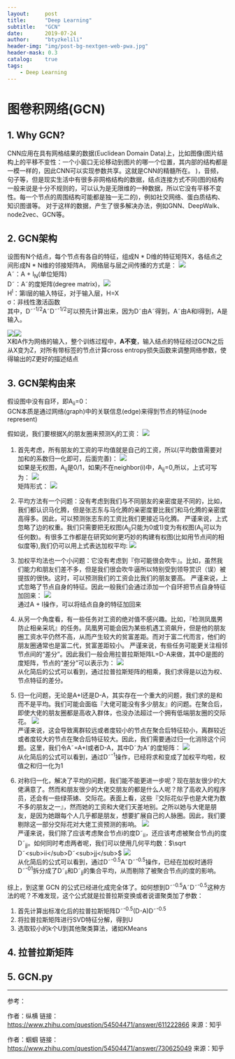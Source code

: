 ```yaml
---
layout:     post
title:      "Deep Learning"
subtitle:   "GCN"
date:       2019-07-24
author:     "btyzkelili"
header-img: "img/post-bg-nextgen-web-pwa.jpg"
header-mask: 0.3
catalog:    true
tags:
    - Deep Learning
---  
```

# 图卷积网络(GCN)

## 1. Why GCN?
CNN应用在具有网格结果的数据(Euclidean Domain Data)上，比如图像(图片结构上的平移不变性：一个小窗口无论移动到图片的哪一个位置，其内部的结构都是一模一样的，因此CNN可以实现参数共享。这就是CNN的精髓所在。
)，音频，句子等，但是现实生活中有很多非网格结构的数据，结点连接方式不同(图的结构一般来说是十分不规则的，可以认为是无限维的一种数据，所以它没有平移不变性。每一个节点的周围结构可能都是独一无二的)，例如社交网络、蛋白质结构、知识图谱等。
对于这样的数据，产生了很多解决办法，例如GNN、DeepWalk、node2vec、GCN等。

## 2. GCN架构
设图有N个结点，每个节点有各自的特征，组成N * D维的特征矩阵X，各结点之间形成N * N维的邻接矩阵A，
网络层与层之间传播的方式是：
![](/img/dl_gcn/1.png)  
A˜：A + I<sub>N</sub>(单位矩阵)  
D˜：A˜的度矩阵(degree matrix)，![](/img/dl_gcn/2.png)    
H<sup>l</sup>：第l层的输入特征，对于输入层，H=X  
σ：非线性激活函数  
其中，D˜<sup>-1/2</sup>A˜D˜<sup>-1/2</sup>可以预先计算出来，因为D˜由A˜得到，A˜由A和I得到，A是输入。  

![](/img/dl_gcn/3.png)![](/img/dl_gcn/4.png)  
X和A作为网络的输入，整个训练过程中，**A不变**，输入结点的特征经过GCN之后从X变为Z，对所有带标签的节点计算cross entropy损失函数来调整网络参数，使得输出的Z更好的描述结点

## 3. GCN架构由来
假设图中没有自环，即A<sub>ii</sub>=0：  
GCN本质是通过网络(graph)中的关联信息(edge)来得到节点的特征(node represent)  

假如说，我们要根据X<sub>i</sub>的朋友圈来预测X<sub>i</sub>的工资：
![](/img/dl_gcn/6.png)  

1. 首先考虑，所有朋友的工资的平均值就是自己的工资，所以(平均数值需要对加和的系数归一化即可，后面完善)：
![](/img/dl_gcn/5.png)  
如果是无权图，A<sub>ij</sub>是0/1，如果j不在neighbor(i)中，A<sub>ij</sub>=0,所以，上式可写为：
![](/img/dl_gcn/7.png)  
矩阵形式：
![](/img/dl_gcn/8.png)  

2. 平均方法有一个问题：没有考虑到我们与不同朋友的亲密度是不同的，比如，我们都认识马化腾，但是张志东与马化腾的亲密度要比我们和马化腾的亲密度高得多。因此，可以预测张志东的工资比我们更接近马化腾。
严谨来说，上式忽略了边的权重。我们只需要把无权图(A<sub>ij</sub>只能为0或1)变为有权图(A<sub>ij</sub>可以为任何数)。有很多工作都是在研究如何更巧妙的构建有权图(比如用节点间的相似度等),我们仍可以用上式表达加权平均:
![](/img/dl_gcn/8.png)  

3. 加权平均法也一个小问题：它没有考虑到『你可能很会吹牛』。比如，虽然我们能力和朋友们差不多，但是我们很会吹牛逼所以特别受到领导赏识（误）被提拔的很快。这时，可以预测我们的工资会比我们的朋友要高。
严谨来说，上式忽略了节点自身的特征。因此一般我们会通过添加一个自环把节点自身特征加回来：
![](/img/dl_gcn/9.png)  
通过A + I操作，可以将结点自身的特征加回来

4. 从另一个角度看，有一些任务对工资的绝对值不感兴趣。比如，『检测凤凰男防止相亲采坑』的任务。凤凰男可能会因为某些机遇工资飙升，但是他的朋友圈工资水平仍然不高，从而产生较大的贫富差距。而对于富二代而言，他们的朋友圈通常也是富二代，贫富差距较小。
严谨来说，有些任务可能更关注相邻节点间的“差分”。因此我们一般会用拉普拉斯矩阵L=D-A来做，其中D是图的度矩阵，节点的“差分”可以表示为：
![](/img/dl_gcn/10.png)  
从化简后的公式可以看到，通过拉普拉斯矩阵的相乘，我们求得是以边为权、节点特征的差分。

5. 归一化问题，无论是A+I还是D-A，其实存在一个重大的问题，我们求的是和而不是平均。我们可能会面临『大佬可能没有多少朋友』的问题。在聚合后，即使大佬的朋友圈都是高收入群体，也没办法超过一个拥有低端朋友圈的交际花。
![](/img/dl_gcn/11.png)  
严谨来说，这会导致离群较远或者度较小的节点在聚合后特征较小，离群较近或者度较大的节点在聚合后特征较大。因此，我们需要通过归一化消除这个问题。这里，我们令A˜=A+I或者D-A，其中D˜为A˜的度矩阵：
![](/img/dl_gcn/12.png)  
从化简后的公式可以看到，通过D˜<sup>-1</sup>操作，已经将求和变成了加权平均啦，权值之和归一化为1

6. 对称归一化，解决了平均的问题，我们能不能更进一步呢？现在朋友很少的大佬满意了。然而和朋友很少的大佬交朋友的都是什么人呢？除了高收入的程序员，还会有一些绿茶婊、交际花。表面上看，这些『交际花似乎也是大佬为数不多的朋友之一』，然而她的工资和大佬们天差地别。之所以她与大佬是朋友，是因为她跟每个人几乎都是朋友，想要扩展自己的人脉圈。因此，我们要剔除这一部分交际花对大佬工资预测的影响。
![](/img/dl_gcn/13.png)  
严谨来说，我们除了应该考虑聚合节点i的度D˜<sub>ii</sub>，还应该考虑被聚合节点j的度D˜<sub>jj</sub>。如何同时考虑两者呢，我们可以使用几何平均数：$\sqrt D˜<sub>ii</sub>D˜<sub>jj</sub>$
![](/img/dl_gcn/14.png)  
从化简后的公式可以看到，通过D˜<sup>-0.5</sup>A˜D˜<sup>-0.5</sup>操作，已经在加权时通将D˜<sup>-01</sup>拆分成了D˜<sub>ii</sub>和D˜<sub>jj</sub>的集合平均，从而剔除了被聚合节点j的度的影响。

综上，到这里 GCN 的公式已经进化成完全体了。如何想到D˜<sup>-0.5</sup>A˜D˜<sup>-0.5</sup>这种方法的呢？不难发现，这个公式就是拉普拉斯变换或者说谱聚类加了参数：
1. 首先计算出标准化后的拉普拉斯矩阵D˜<sup>-0.5</sup>(D-A)D˜<sup>-0.5</sup>
2. 将拉普拉斯矩阵进行SVD特征分解，得到U
3. 选取较小的k个U到其他聚类算法，诸如KMeans

## 4. 拉普拉斯矩阵
## 5. GCN.py

---
参考：

作者：纵横
链接：https://www.zhihu.com/question/54504471/answer/611222866
来源：知乎

作者：蝈蝈
链接：https://www.zhihu.com/question/54504471/answer/730625049
来源：知乎





